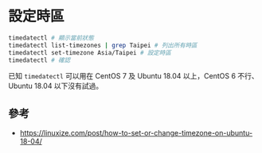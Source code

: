 # 設定時區

```bash
timedatectl # 顯示當前狀態
timedatectl list-timezones | grep Taipei # 列出所有時區
timedatectl set-timezone Asia/Taipei # 設定時區
timedatectl # 確認
```

已知 `timedatectl` 可以用在 CentOS 7 及 Ubuntu 18.04 以上，CentOS 6 不行、Ubuntu 18.04 以下沒有試過。

## 參考

* https://linuxize.com/post/how-to-set-or-change-timezone-on-ubuntu-18-04/
